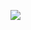![](D:/download/youdaonote-pull-master/data/Technology/Python/python杂乱/images/WEBRESOURCEd4d4c78fd72ee8b22723f320a4116267截图.png)